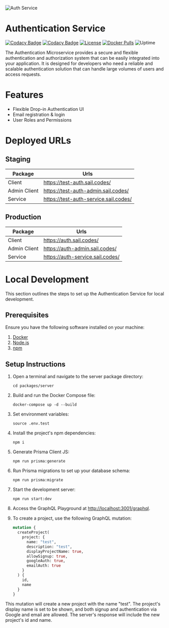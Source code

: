 ![Auth Service](https://user-images.githubusercontent.com/5147346/223544775-4fa42e90-e779-4181-bd57-f6360861df2b.jpeg)

# Authentication Service

[![Codacy Badge](https://app.codacy.com/project/badge/Grade/d098b06d9abd4f009bd748dbc44a1b29)](https://app.codacy.com/gh/hicsail/authentication-service/dashboard?utm_source=gh&utm_medium=referral&utm_content=&utm_campaign=Badge_grade)
[![Codacy Badge](https://app.codacy.com/project/badge/Coverage/d098b06d9abd4f009bd748dbc44a1b29)](https://app.codacy.com/gh/hicsail/authentication-service/dashboard?utm_source=gh&utm_medium=referral&utm_content=&utm_campaign=Badge_coverage)
[![License](https://img.shields.io/github/license/hicsail/authentication-service)](https://github.com/hicsail/authentication-service/blob/main/LICENSE)
[![Docker Pulls](https://img.shields.io/docker/pulls/hicsail/auth-server)](https://hub.docker.com/r/hicsail/auth-server)
![Uptime](https://img.shields.io/uptimerobot/ratio/7/m794541356-14a8c11ef199580eeed4f80b)


The Authentication Microservice provides a secure and flexible authentication and authorization system that can be easily integrated into your application. It is designed for developers who need a reliable and scalable authentication solution that can handle large volumes of users and access requests.

# Features

- Flexible Drop-in Authentication UI
- Email registration & login
- User Roles and Permissions

# Deployed URLs

## Staging

| Package      | Urls                                  |
|--------------|---------------------------------------|
| Client       | https://test-auth.sail.codes/         |
| Admin Client | https://test-auth-admin.sail.codes/   |
| Service      | https://test-auth-service.sail.codes/ |

## Production

| Package      | Urls                              |
|--------------|-----------------------------------|
| Client       | https://auth.sail.codes/          |
| Admin Client | https://auth-admin.sail.codes/    |
| Service      | https://auth-service.sail.codes/  |


# Local Development

This section outlines the steps to set up the Authentication Service for local development.

## Prerequisites

Ensure you have the following software installed on your machine:

1. [Docker](https://docs.docker.com/get-docker/)
1. [Node.js](https://nodejs.org/en/download/)
1. [npm](https://www.npmjs.com/get-npm)

## Setup Instructions

1. Open a terminal and navigate to the server package directory:

    ```
    cd packages/server
    ```

1. Build and run the Docker Compose file:

    ```
    docker-compose up -d --build
    ```

1. Set environment variables:

    ```
    source .env.test
    ```

1. Install the project's npm dependencies:

    ```
    npm i
    ```

1. Generate Prisma Client JS:

    ```
    npm run prisma:generate
    ```

1. Run Prisma migrations to set up your database schema:

    ```
    npm run prisma:migrate
    ```

1. Start the development server:

    ```
    npm run start:dev
    ```

1. Access the GraphQL Playground at [http://localhost:3001/graphql](http://localhost:3001/graphql).

1. To create a project, use the following GraphQL mutation:

    ```graphql
    mutation {
      createProject(
        project: {
          name: "test",
          description: "test",
          displayProjectName: true,
          allowSignup: true,
          googleAuth: true,
          emailAuth: true
        }
      ) {
        id,
        name
      }
    }
    ```

This mutation will create a new project with the name "test". The project's display name is set to be shown, and both signup and authentication via Google and email are allowed. The server's response will include the new project's id and name.
